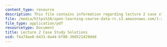 ```yaml
---
content_type: resource
description: This file contains information regarding lecture 2 case study solutions.
file: /media/https%3A/open-learning-course-data-rc.s3.amazonaws.com/1-264j-database-internet-and-systems-integration-technologies-fall-2013/f4a74ae06431da44bf8830d521429ddd_MIT1_264JF13_L2_sol.pdf
file_type: application/pdf
resourcetype: Document
title: Lecture 2 Case Study Solutions
uid: f4a74ae0-6431-da44-bf88-30d521429ddd
---
```

